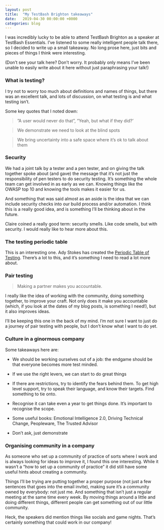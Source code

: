 ```yaml
---
layout: post
title:  "My TestBash Brighton takeaways"
date:   2019-04-30 00:00:00 +0000
categories: blog
---
```


I was incredibly lucky to be able to attend TestBash Brighton as a speaker at TestBash Essentials. I’ve listened to some really intelligent people talk there, so I decided to write up a small takeaway. No long prose here, just bits and pieces of things I think were interesting.

(Don’t see your talk here? Don’t worry. It probably only means I’ve been unable to easily write about it here without just paraphrasing your talk!)

### What is testing?

I try not to worry too much about definitions and names of things, but there was an excellent talk, and lots of discussion, on what testing is and what testing isn’t.

Some key quotes that I noted down:

> ”A user would never do that”, “Yeah, but what if they did?’

> We demonstrate we need to look at the blind spots

> We bring uncertainty into a safe space where it’s ok to talk about them

### Security

We had a joint talk by a tester and a pen tester, and on giving the talk together spoke about (and gave) the message that it’s not just the responsibility of pen testers to do security testing. It’s something the whole team can get involved in as early as we can. Knowing things like the OWASP top 10 and knowing the tools makes it easier for us.

And something that was said almost as an aside is the idea that we can include security checks into our build process and/or automation. I think this is a really good idea, and is something I’ll be thinking about in the future.

Claire coined a really good term: security smells. Like code smells, but with security. I would really like to hear more about this.

### The testing periodic table

This is an interesting one. Ady Stokes has created the [Periodic Table of Testing](/https://www.thebigtesttheory.com/blog//2017/07/current-periodic-table-of-testing-and.html/). There’s a lot to this, and it’s something I need to read a lot more about.

### Pair testing

> Making a partner makes you accountable.

I really like the idea of working with the community, doing something together, to improve your craft. Not only does it make you accountable (which, if you look at the dates of my blog posts, is something I need!), but it also improves ideas.

I’ll be keeping this one in the back of my mind. I’m not sure I want to just do a journey of pair testing with people, but I don’t know what I want to do yet.

### Culture in a ginormous company

Some takeaways here are:

* We should be working ourselves out of a job: the endgame should be that everyone becomes more test minded.

* If we use the right levers, we can start to do great things

* If there are restrictions, try to identify the fears behind them. To get high level support, try to speak their
language, and know their targets. Find something to tie onto.

* Recognise it can take even a year to get things done. It’s important to recognise the scope.

* Some useful books: Emotional Intelligence 2.0, Driving Technical Change, Peopleware, The Trusted Advisor

* Don’t ask, just demonstrate

### Organising community in a company

As someone who set up a community of practice of sorts where I work and is always looking for ideas to improve it, I found this one interesting. While it wasn’t a “how to set up a community of practice” it did still have some useful hints about creating a community.

Things I’ll be trying are putting together a proper purpose (not just a few sentences that goes into the email invite), making sure it’s a community owned by everybody: not just me. And something that isn’t just a regular meeting at the same time every week. By moving things around a little and doing different things, different people can get something out of our little community.

Heck, the speakers did mention things like socials and game nights. That’s certainly something that could work in
our company!
